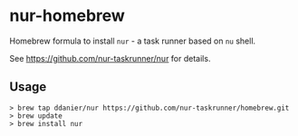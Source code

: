 # nur-homebrew

Homebrew formula to install `nur` - a task runner based on `nu` shell.

See https://github.com/nur-taskrunner/nur for details.

## Usage

```shell
> brew tap ddanier/nur https://github.com/nur-taskrunner/homebrew.git
> brew update
> brew install nur
```
